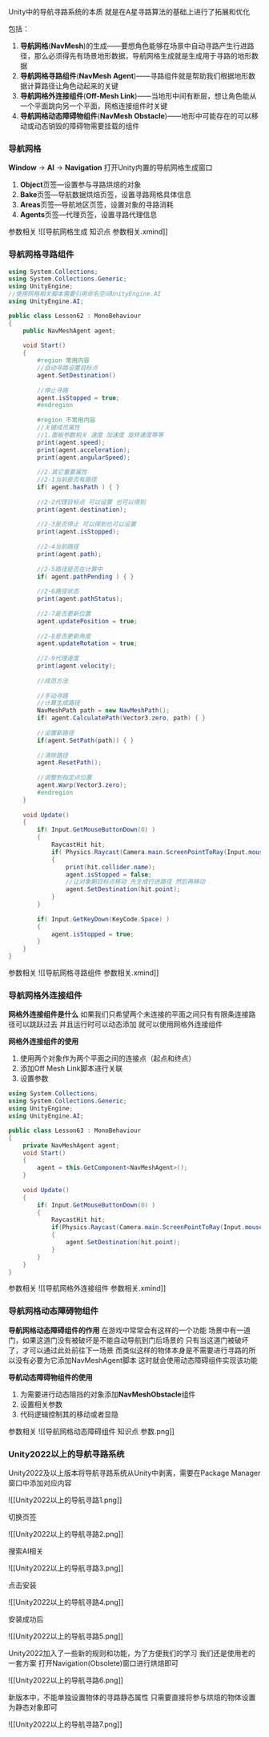 
Unity中的导航寻路系统的本质
就是在A星寻路算法的基础上进行了拓展和优化

包括：
1. **导航网格**(**NavMesh**)的生成——要想角色能够在场景中自动寻路产生行进路径，那么必须得先有场景地形数据，导航网格生成就是生成用于寻路的地形数据
2. **导航网格寻路组件**(**NavMesh Agent**)——寻路组件就是帮助我们根据地形数据计算路径让角色动起来的关键
3. **导航网格外连接组件**(**Off-Mesh Link**)——当地形中间有断层，想让角色能从一个平面跳向另一个平面，网格连接组件时关键
4. **导航网格动态障碍物组件**(**NavMesh Obstacle**)——地形中可能存在的可以移动或动态销毁的障碍物需要挂载的组件

### 导航网格
**Window** -> **AI** -> **Navigation** 打开Unity内置的导航网格生成窗口

1. **Object**页签—设置参与寻路烘焙的对象
2. **Bake**页签—导航数据烘焙页签，设置寻路网格具体信息
3. **Areas**页签—导航地区页签，设置对象的寻路消耗
4. **Agents**页签—代理页签，设置寻路代理信息

参数相关
![[导航网格生成 知识点 参数相关.xmind]]

### 导航网格寻路组件
```c#
using System.Collections;
using System.Collections.Generic;
using UnityEngine;
//使用网格相关脚本需要引用命名空间UnityEngine.AI
using UnityEngine.AI;

public class Lesson62 : MonoBehaviour
{
    public NavMeshAgent agent;
    
    void Start()
    {   
        #region 常用内容
        //自动寻路设置目标点
        agent.SetDestination()
        
        //停止寻路
        agent.isStopped = true;
		#endregion
		
        #region 不常用内容
        //关键成员属性
        //1.面板参数相关 速度 加速度 旋转速度等等
        print(agent.speed);
        print(agent.acceleration);
        print(agent.angularSpeed);
        
        //2.其它重要属性
        //2-1当前是否有路径
        if( agent.hasPath ) { }
        
        //2-2代理目标点 可以设置 也可以得到
        print(agent.destination);
        
        //2-3是否停止 可以得到也可以设置
        print(agent.isStopped);
        
        //2-4当前路径
        print(agent.path);
        
        //2-5路径是否在计算中
        if( agent.pathPending ) { }
        
        //2-6路径状态
        print(agent.pathStatus);
        
        //2-7是否更新位置
        agent.updatePosition = true;
        
        //2-8是否更新角度
        agent.updateRotation = true;
        
        //2-9代理速度
        print(agent.velocity);
        
        //成员方法
        
        //手动寻路
        //计算生成路径
        NavMeshPath path = new NavMeshPath();
        if( agent.CalculatePath(Vector3.zero, path) { }
        
        //设置新路径
        if(agent.SetPath(path)) { }
        
        //清除路径
        agent.ResetPath();
        
        //调整到指定点位置
        agent.Warp(Vector3.zero);
        #endregion
    }
    
    void Update()
    {
        if( Input.GetMouseButtonDown(0) )
        {
            RaycastHit hit;
            if( Physics.Raycast(Camera.main.ScreenPointToRay(Input.mousePosition), out hit ) )
            {
                print(hit.collider.name);
                agent.isStopped = false;
                //让对象朝目标点移动 先生成行进路径 然后再移动
                agent.SetDestination(hit.point);
            }
        }
        
        if( Input.GetKeyDown(KeyCode.Space) )
        {
            agent.isStopped = true;
        }
    }
}
```

参数相关
![[导航网格寻路组件 参数相关.xmind]]


### 导航网格外连接组件
**网格外连接组件是什么**
如果我们只希望两个未连接的平面之间只有有限条连接路径可以跳跃过去
并且运行时可以动态添加
就可以使用网格外连接组件

**网格外连接组件的使用**
1. 使用两个对象作为两个平面之间的连接点（起点和终点）
2. 添加Off Mesh Link脚本进行关联
3. 设置参数


```c#
using System.Collections;
using System.Collections.Generic;
using UnityEngine;
using UnityEngine.AI;

public class Lesson63 : MonoBehaviour
{
    private NavMeshAgent agent;
    void Start()
    {
        agent = this.GetComponent<NavMeshAgent>();
    }
    
    void Update()
    {
        if( Input.GetMouseButtonDown(0) )
        {
            RaycastHit hit;
            if(Physics.Raycast(Camera.main.ScreenPointToRay(Input.mousePosition), out hit))
            {
                agent.SetDestination(hit.point);
            }
        }
    }
}
```

参数相关
![[导航网格外连接组件 参数相关.xmind]]

### 导航网格动态障碍物组件
**导航网格动态障碍组件的作用**
在游戏中常常会有这样的一个功能
场景中有一道门，如果这道门没有被破坏是不能自动导航到门后场景的
只有当这道门被破坏了，才可以通过此处前往下一场景
而类似这样的物体本身是不需要进行寻路的所以没有必要为它添加NavMeshAgent脚本
这时就会使用动态障碍组件实现该功能

**导航动态障碍物组件的使用**
1. 为需要进行动态阻挡的对象添加**NavMeshObstacle**组件
2. 设置相关参数
3. 代码逻辑控制其的移动或者显隐

参数相关
![[导航网格动态障碍组件 知识点 参数.png]]

### Unity2022以上的导航寻路系统
Unity2022及以上版本将导航寻路系统从Unity中剥离，需要在Package Manager窗口中添加对应内容

![[Unity2022以上的导航寻路1.png]]

切换页签

![[Unity2022以上的导航寻路2.png]]

搜索AI相关

![[Unity2022以上的导航寻路3.png]]

点击安装

![[Unity2022以上的导航寻路4.png]]

安装成功后

![[Unity2022以上的导航寻路5.png]]

Unity2022加入了一些新的规则和功能，为了方便我们的学习
我们还是使用老的一套方案
打开Navigation(Obsolete)窗口进行烘焙即可

![[Unity2022以上的导航寻路6.png]]

新版本中，不能单独设置物体的寻路静态属性
只需要直接将参与烘焙的物体设置为静态对象即可

![[Unity2022以上的导航寻路7.png]]